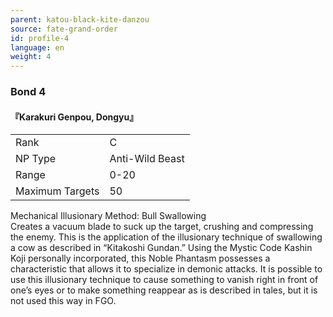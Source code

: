 ```yaml
---
parent: katou-black-kite-danzou
source: fate-grand-order
id: profile-4
language: en
weight: 4
---
```


### Bond 4

#### 『Karakuri Genpou, Dongyu』

<table>
  <tr><td>Rank</td><td>C</td></tr>
  <tr><td>NP Type</td><td>Anti-Wild Beast</td></tr>
  <tr><td>Range</td><td>0-20</td></tr>
  <tr><td>Maximum Targets</td><td>50</td></tr>
</table>

Mechanical Illusionary Method: Bull Swallowing  
Creates a vacuum blade to suck up the target, crushing and compressing the enemy. This is the application of the illusionary technique of swallowing a cow as described in “Kitakoshi Gundan.”
Using the Mystic Code Kashin Koji personally incorporated, this Noble Phantasm possesses a characteristic that allows it to specialize in demonic attacks.
It is possible to use this illusionary technique to cause something to vanish right in front of one’s eyes or to make something reappear as is described in tales, but it is not used this way in FGO.
